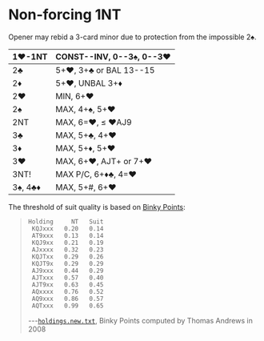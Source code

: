 # Non-forcing 1NT

Opener may rebid a 3-card minor due to protection from the impossible 2♠.

| 1♥-1NT  | CONST--INV, 0--3♠, 0--3♥ |
|---------|--------------------------|
| 2♣      | 5+♥, 3+♣ or BAL 13--15
| 2♦      | 5+♥, UNBAL 3+♦
| 2♥      | MIN, 6+♥
| 2♠      | MAX, 4+♠, 5+♥
| 2NT     | MAX, 6=♥, ≤ ♥AJ9
| 3♣      | MAX, 5+♣, 4+♥
| 3♦      | MAX, 5+♦, 5+♥
| 3♥      | MAX, 6+♥, AJT+ or 7+♥
| 3NT!    | MAX P/C, 6+♦♣, 4=♥
| 3♠, 4♣♦ | MAX, 5+#, 6+♥

The threshold of suit quality is based on [Binky Points][binky]:

> ```
> Holding     NT   Suit
>  KQJxxx   0.20   0.14
>  AT9xxx   0.13   0.14
>  KQJ9xx   0.21   0.19
>  AJxxxx   0.32   0.23
>  KQJTxx   0.29   0.26
>  KQJT9x   0.29   0.29
>  AJ9xxx   0.44   0.29
>  AJTxxx   0.57   0.40
>  AJT9xx   0.63   0.45
>  AQxxxx   0.76   0.52
>  AQ9xxx   0.86   0.57
>  AQTxxx   0.99   0.65
> ```
>
> ---[`holdings.new.txt`](https://bridge.thomasoandrews.com/valuations/data/holdings.new.txt),
> Binky Points computed by Thomas Andrews in 2008

[binky]: https://bridge.thomasoandrews.com/valuations/additive.html
